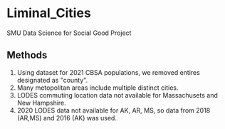 # Liminal_Cities
SMU Data Science for Social Good Project 
## Methods
1. Using dataset for 2021 CBSA populations, we removed entires designated as "county". 
2. Many metopolitan areas include multiple distinct cities.
3. LODES commuting location data not available for Massachusets and New Hampshire. 
4. 2020 LODES data not available for AK, AR, MS, so data from 2018 (AR,MS) and 2016 (AK) was used.   
